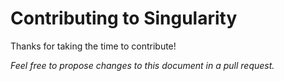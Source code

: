 # Contributing to Singularity
 
 Thanks for taking the time to contribute!
 
 *Feel free to propose changes to this document in a pull request.*
 
 
